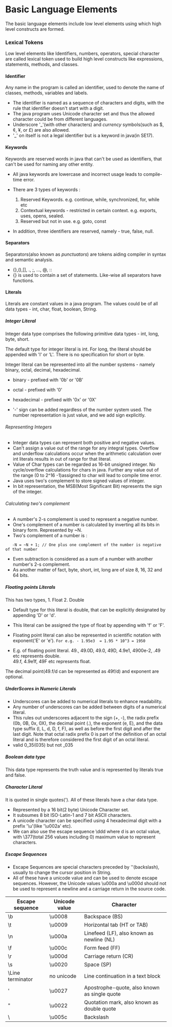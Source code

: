 # Basic Language Elements
The basic language elements include low level elements using which high level constructs are formed.

### Lexical Tokens
Low level elements like Identifiers, numbers, operators, special character are called lexical token used to build 
high level constructs like expressions, statements, methods, and classes.

#### Identifier
Any name in the program is called an identifier, used to denote the name of classes, methods, variables and labels.
 - The identifier is named as a sequence of characters and digits, with the rule that identifier doesn't start with 
a digit.
 - The java program uses Unicode character set and thus the allowed character could be from different languages.
 - Underscore '_'(with other characters) and _currency_ symbols(such as $, ¢, ¥, or £) are also allowed.
 - '_' on itself is not a legal identifier but is a keyword in java(in SE17).

#### Keywords
Keywords are reserved words in java that can't be used as identifiers, that can't be used for naming any other entity.
 - All java keywords are lowercase and incorrect usage leads to compile-time error.
 - There are 3 types of keywords :
   1. Reserved Keywords. e.g. continue, while, synchronized, for, while etc
   2. Contextual keywords - restricted in certain context. e.g. exports, uses, opens, sealed.
   3. Reserved but not in use. e.g. goto, const

 - In addition, three identifiers are reserved, namely - true, false, null.

#### Separators
Separators(also known as _punctuators_) are tokens aiding compiler in syntax and semantic analysis.
 - {},(),[], ., ;, ..., @, ::
 - {} is used to contain a set of statements. Like-wise all separators have functions.

#### Literals
Literals are constant values in a java program. The values could be of all data types - int, char, float, boolean,
String.

##### Integer Literal
Integer data type comprises the following primitive data types - int, long, byte, short.

The default type for integer literal is int. For long, the literal should be appended with 'l' or 'L'. There is no
specification for short or byte.

Integer literal can be represented into all the number systems - namely binary, octal, decimal, hexadecimal.
 - binary - prefixed with '0b' or '0B'
 - octal - prefixed with '0'
 - hexadecimal - prefixed with '0x' or '0X'

 - '-' sign can be added regardless of the number system used. The number representation is just value, and we add sign
explicitly.

###### Representing Integers
 - Integer data types can represent both positive and negative values.
 - Can't assign a value out of the range for any integral types. Overflow and underflow calculations occur when the
arithmetic calculation over int literals results in out of range for that literal.
 - Value of Char types can be regarded as 16-bit unsigned integer. No cycle/overflow calculations for chars in java.
Further any value out of the range (0 to 2^16 -1)assigned to char will lead to compile time error. 
 - Java uses two's complement to store signed values of integer.
 - In bit representation, the MSB(Most Significant Bit) represents the sign of the integer.

###### Calculating two's complement
 - A number's 2-s complement is used to represent a negative number.
 - One's complement of a number is calculated by inverting all its bits in binary form. Represented by ~N.
 - Two's complement of a number is : 

```
   -N = ~N + 1; // One plus one complement of the number is negative of that number
```

 - Even subtraction is considered as a sum of a number with another number's 2-s complement.
 - As another matter of fact, byte, short, int, long are of size 8, 16, 32 and 64 bits.

##### Floating points Literals
This has two types, 1. Float 2. Double
 - Default type for this literal is double, that can be explicitly designated by appending 'D' or 'd'.
 - This literal can be assigned the type of float by appending with 'f' or 'F'.
 - Floating point literal can also be represented in scientific notation with exponent('E' or 'e'). 
```For e.g. - 1.95e3  = 1.95 * 10^3 = 1950```

 - E.g. of floating point literal.
49., 49.0D, 49.0, 49D, 4.9e1, 4900e-2, .49 etc represents double.  
49.f, 4.9e1f, 49F etc represents float. 

The decimal point(49.f/d can be represented as 49f/d) and exponent are optional.

##### UnderScores in Numeric Literals

 - Underscores can be added to numerical literals to enhance readability.
 - Any number of underscores can be added between digits of a numerical literal.
 - This rules out underscores adjacent to the sign (+, -), the radix prefix (0b, 0B, 0x, 0X), the decimal point (.), 
the exponent (e, E), and the data type suffix (l, L, d, D, f, F), as well as before the first digit and after the 
last digit. Note that octal radix prefix 0 is part of the definition of an octal literal and is therefore considered 
the first digit of an octal literal.
 - valid 0_35(035) but not _035

##### Boolean data type
This data type represents the truth value and is represented by literals true and false.

##### Character Literal
It is quoted in single quotes('). All of these literals have a char data type.
 - Represented by a 16 bit(2 byte) Unicode Character set.
 - It subsumes 8 bit ISO-Latin-1 and 7 bit ASCII characters.
 - A unicode character can be specified using 4 hexadecimal digit with a prefix '\u'(like '\u002a' etc).
 - We can also use the escape sequence \ddd where d is an octal value, with \377(total 256 values including 0) maximum 
value to represent characters.

##### Escape Sequences
 - Escape Sequences are special characters preceded by '\'(backslash), usually to change the cursor position in String.
 - All of these have a unicode value and can be used to denote escape sequences.
However, the Unicode values \u000a and \u000d should not be used to represent a newline and a carriage return in the 
source code.


|Escape sequence | Unicode value | Character                                     |
|----------------|--------------|-----------------------------------------------|
|\b              | \u0008       | Backspace (BS)                                |
|\t              | \u0009       | Horizontal tab (HT or TAB)                    |
|\n              | \u000a       | Linefeed (LF), also known as newline (NL)     |
|\f              | \u000c       | Form feed (FF)                                |
|\r              | \u000d       | Carriage return (CR)                          |
|\s              | \u0020       | Space (SP)                                    |
|\Line terminator| no unicode   | Line continuation in a text block             |
|\'              | \u0027       | Apostrophe-quote, also known as single quote  |
|\"              | \u0022       | Quotation mark, also known as double quote    |
|\\              | \u005c       | Backslash                                     |

